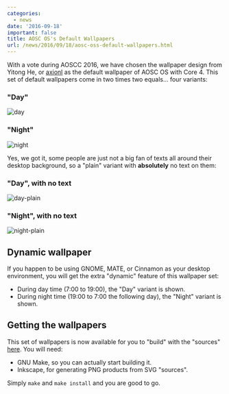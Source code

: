 ```yaml
---
categories:
  - news
date: '2016-09-18'
important: false
title: AOSC OS's Default Wallpapers
url: /news/2016/09/18/aosc-oss-default-wallpapers.html
---
```



With a vote during AOSCC 2016, we have chosen the wallpaper design from Yitong He, or [axionl](https://github.com/axionl) as the default wallpaper of AOSC OS with Core 4. This set of default wallpapers come in two times two equals... four variants:

### "Day"

![day](/assets/i/day.jpg)

### "Night"

![night](/assets/i/night.jpg)

Yes, we got it, some people are just not a big fan of texts all around their desktop background, so a "plain" variant with **absolutely** no text on them:

### "Day", with no text

![day-plain](/assets/i/day-plain.jpg)

### "Night", with no text

![night-plain](/assets/i/night-plain.jpg)

Dynamic wallpaper
-----------------

If you happen to be using GNOME, MATE, or Cinnamon as your desktop environment, you will get the extra "dynamic" feature of this wallpaper set:

- During day time (7:00 to 19:00), the "Day" variant is shown.
- During night time (19:00 to 7:00 the following day), the "Night" variant is shown.

Getting the wallpapers
----------------------

This set of wallpapers is now available for you to "build" with the "sources" [here](https://github.com/AOSC-Dev/aosc-os-artworks). You will need:

- GNU Make, so you can actually start building it.
- Inkscape, for generating PNG products from SVG "sources".

Simply `make` and `make install` and you are good to go.